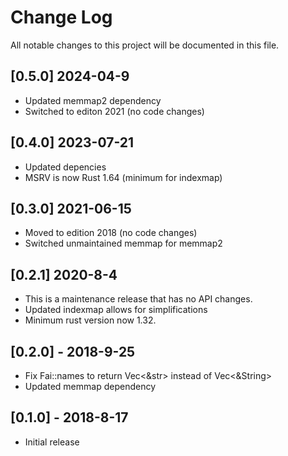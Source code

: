 # Change Log
All notable changes to this project will be documented in this file.

## [0.5.0] 2024-04-9
- Updated memmap2 dependency
- Switched to editon 2021 (no code changes)

## [0.4.0] 2023-07-21
- Updated depencies
- MSRV is now Rust 1.64 (minimum for indexmap)

## [0.3.0] 2021-06-15
- Moved to edition 2018 (no code changes)
- Switched unmaintained memmap for memmap2

## [0.2.1] 2020-8-4
- This is a maintenance release that has no API changes.
- Updated indexmap allows for simplifications
- Minimum rust version now 1.32.

## [0.2.0] - 2018-9-25
- Fix Fai::names to return Vec<&str> instead of Vec<&String>
- Updated memmap dependency

## [0.1.0] - 2018-8-17
- Initial release
